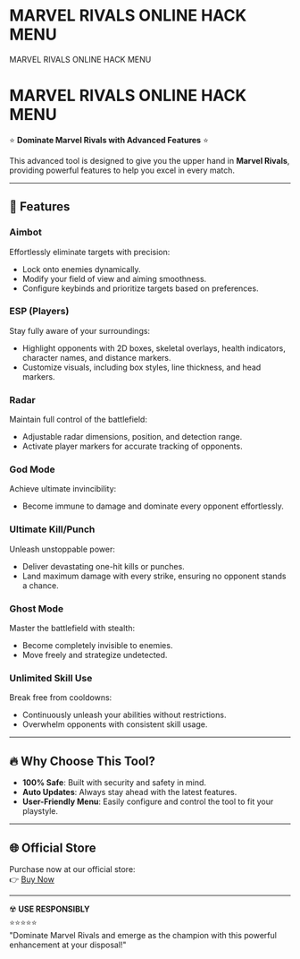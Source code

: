 # MARVEL RIVALS ONLINE HACK MENU
MARVEL RIVALS ONLINE HACK MENU
# MARVEL RIVALS ONLINE HACK MENU

⭐ **Dominate Marvel Rivals with Advanced Features** ⭐  

This advanced tool is designed to give you the upper hand in **Marvel Rivals**, providing powerful features to help you excel in every match.

---

## 🚀 Features

### **Aimbot**
Effortlessly eliminate targets with precision:
- Lock onto enemies dynamically.
- Modify your field of view and aiming smoothness.
- Configure keybinds and prioritize targets based on preferences.

### **ESP (Players)**
Stay fully aware of your surroundings:
- Highlight opponents with 2D boxes, skeletal overlays, health indicators, character names, and distance markers.
- Customize visuals, including box styles, line thickness, and head markers.

### **Radar**
Maintain full control of the battlefield:
- Adjustable radar dimensions, position, and detection range.
- Activate player markers for accurate tracking of opponents.

### **God Mode**
Achieve ultimate invincibility:
- Become immune to damage and dominate every opponent effortlessly.

### **Ultimate Kill/Punch**
Unleash unstoppable power:
- Deliver devastating one-hit kills or punches.
- Land maximum damage with every strike, ensuring no opponent stands a chance.

### **Ghost Mode**
Master the battlefield with stealth:
- Become completely invisible to enemies.
- Move freely and strategize undetected.

### **Unlimited Skill Use**
Break free from cooldowns:
- Continuously unleash your abilities without restrictions.
- Overwhelm opponents with consistent skill usage.

---

## 🔥 Why Choose This Tool?
- **100% Safe**: Built with security and safety in mind.
- **Auto Updates**: Always stay ahead with the latest features.
- **User-Friendly Menu**: Easily configure and control the tool to fit your playstyle.

---

## 🌐 Official Store  
Purchase now at our official store:  
👉 [Buy Now](https://IOIgamer.mysellix.io/product/marvel-rivals-hack-tool)

---

☢️ **USE RESPONSIBLY**  
⭐⭐⭐⭐⭐  
"Dominate Marvel Rivals and emerge as the champion with this powerful enhancement at your disposal!"
